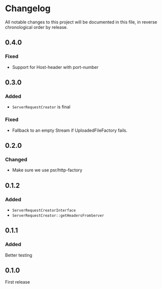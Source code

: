 # Changelog

All notable changes to this project will be documented in this file, in reverse chronological order by release.

## 0.4.0

### Fixed

- Support for Host-header with port-number

## 0.3.0

### Added

- `ServerRequestCreator` is final

### Fixed

- Fallback to an empty Stream if UploadedFileFactory fails.

## 0.2.0

### Changed

- Make sure we use psr/http-factory

## 0.1.2

### Added 

- `ServerRequestCreatorInterface`
- `ServerRequestCreator::getHeadersFromServer`

## 0.1.1

### Added 

Better testing

## 0.1.0

First release
